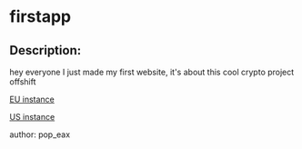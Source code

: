 
# firstapp
## Description:
hey everyone I just made my first website, it's about this cool crypto project offshift

[EU instance](http://207.180.200.166:3000)

[US instance](http://45.134.3.200:3000)

author: pop_eax

